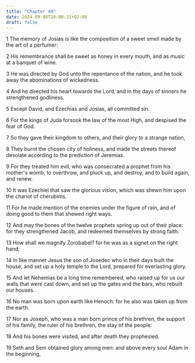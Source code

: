 ```yaml
---
title: "Chapter 49"
date: 2024-09-06T20:00:31+02:00
draft: false
---
```



1 The memory of Josias is like the composition of a sweet smell made by the art of a perfumer:

2 His remembrance shall be sweet as honey in every mouth, and as music at a banquet of wine.

3 He was directed by God unto the repentance of the nation, and he took away the abominations of wickedness.

4 And he directed his heart towards the Lord, and in the days of sinners he strengthened godliness.

5 Except David, and Ezechias and Josias, all committed sin.

6 For the kings of Juda forsook the law of the most High, and despised the fear of God.

7 So they gave their kingdom to others, and their glory to a strange nation,

8 They burnt the chosen city of holiness, and made the streets thereof desolate according to the prediction of Jeremias.

9 For they treated him evil, who was consecrated a prophet from his mother's womb, to overthrow, and pluck up, and destroy, and to build again, and renew.

10 It was Ezechiel that saw the glorious vision, which was shewn him upon the chariot of cherubims.

11 For he made mention of the enemies under the figure of rain, and of doing good to them that shewed right ways.

12 And may the bones of the twelve prophets spring up out of their place: for they strengthened Jacob, and redeemed themselves by strong faith.

13 How shall we magnify Zorobabel? for he was as a signet on the right hand;

14 In like manner Jesus the son of Josedec who in their days built the house, and set up a holy temple to the Lord, prepared for everlasting glory.

15 And let Nehemias be a long time remembered, who raised up for us our walls that were cast down, and set up the gates and the bars, who rebuilt our houses.

16 No man was born upon earth like Henoch: for he also was taken up from the earth.

17 Nor as Joseph, who was a man born prince of his brethren, the support of his family, the ruler of his brethren, the stay of the people:

18 And his bones were visited, and after death they prophesied.

19 Seth and Sem obtained glory among men: and above every soul Adam in the beginning,

